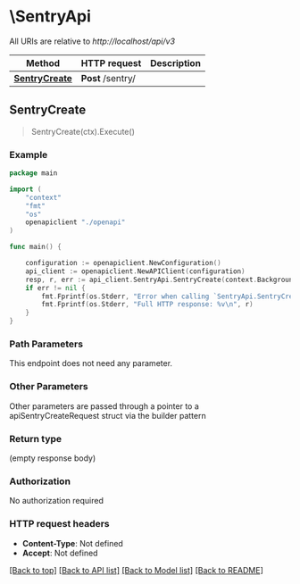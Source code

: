 # \SentryApi

All URIs are relative to *http://localhost/api/v3*

Method | HTTP request | Description
------------- | ------------- | -------------
[**SentryCreate**](SentryApi.md#SentryCreate) | **Post** /sentry/ | 



## SentryCreate

> SentryCreate(ctx).Execute()





### Example

```go
package main

import (
    "context"
    "fmt"
    "os"
    openapiclient "./openapi"
)

func main() {

    configuration := openapiclient.NewConfiguration()
    api_client := openapiclient.NewAPIClient(configuration)
    resp, r, err := api_client.SentryApi.SentryCreate(context.Background()).Execute()
    if err != nil {
        fmt.Fprintf(os.Stderr, "Error when calling `SentryApi.SentryCreate``: %v\n", err)
        fmt.Fprintf(os.Stderr, "Full HTTP response: %v\n", r)
    }
}
```

### Path Parameters

This endpoint does not need any parameter.

### Other Parameters

Other parameters are passed through a pointer to a apiSentryCreateRequest struct via the builder pattern


### Return type

 (empty response body)

### Authorization

No authorization required

### HTTP request headers

- **Content-Type**: Not defined
- **Accept**: Not defined

[[Back to top]](#) [[Back to API list]](../README.md#documentation-for-api-endpoints)
[[Back to Model list]](../README.md#documentation-for-models)
[[Back to README]](../README.md)

